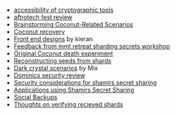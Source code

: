
- [accessibility of cryptographic tools](./accessibility_of_cryptographic_tools.md)
- [aftrotech fest review](./afrotech_review.md)
- [Brainstorming Coconut-Related Scenarios](./coconut_brainstorm.md)
- [Coconut recovery](./coconut_recovery.md)
- [Front end designs](./kieran_design.md) by kieran
- [Feedback from mmt retreat sharding secrets workshop](./mmt_retreat_sharding_secrets_workshop.md)
- [Original Coconut death experiment](./original_coconut.md)
- [Reconstructing seeds from shards](./reconstructing_seed_from_shards.md)
- [Dark crystal scenarios](./scenarios_mix.md) by Mix
- [Dominics security review](./security_review_dominic.md)
- [Security considerations for shamirs secret sharing](./security_shamirs.md)
- [Applications using Shamirs Secret Sharing](./shamirs_secret_sharing_applications.md)
- [Social Backups](./social_backups.md)
- [Thoughts on verifying recieved shards](./verifying_recived_shards.md)
